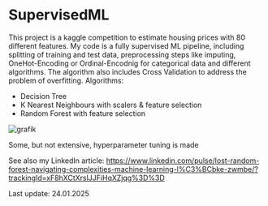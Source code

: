 # SupervisedML
This project is a kaggle competition to estimate housing prices with 80 different features. My code is a fully supervised ML pipeline, including splitting of training and test data, preprocessing steps like imputing, OneHot-Encoding or Ordinal-Encodnig for categorical data and different algorithms. The algorithm also includes Cross Validation to address the problem of overfitting. 
Algorithms:
- Decision Tree
- K Nearest Neighbours with scalers & feature selection
- Random Forest with feature selection

![grafik](https://github.com/user-attachments/assets/7afabdee-93d3-4579-9c5f-bd19212df56b)

Some, but not extensive, hyperparameter tuning is made

See also my LinkedIn article:
https://www.linkedin.com/pulse/lost-random-forest-navigating-complexities-machine-learning-l%C3%BCbke-zwmbe/?trackingId=xF8hXCtXrslJJFiHqXZjqg%3D%3D

Last update: 24.01.2025
